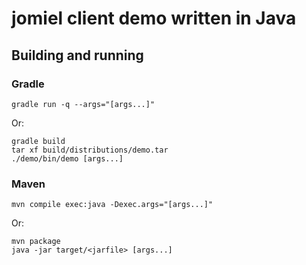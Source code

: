 # jomiel client demo written in Java

## Building and running

### Gradle

```shell
gradle run -q --args="[args...]"
```

Or:

```shell
gradle build
tar xf build/distributions/demo.tar
./demo/bin/demo [args...]
```

### Maven

```shell
mvn compile exec:java -Dexec.args="[args...]"
```

Or:

```shell
mvn package
java -jar target/<jarfile> [args...]
```
